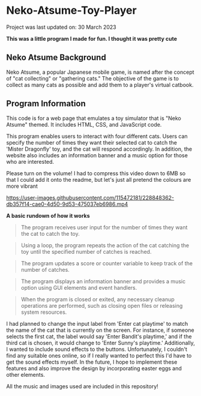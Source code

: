 # Neko-Atsume-Toy-Player
Project was last updated on: 30 March 2023

**This was a little program I made for fun. I thought it was pretty cute**

## Neko Atsume Background

Neko Atsume, a popular Japanese mobile game, is named after the concept of "cat collecting" or "gathering cats." The objective of the game is to collect as many cats as possible and add them to a player's virtual catbook.

## Program Information

This code is for a web page that emulates a toy simulator that is "Neko Atsume" themed. It includes HTML, CSS, and JavaScript code.

This program enables users to interact with four different cats. Users can specify the number of times they want their selected cat to catch the 'Mister Dragonfly' toy, and the cat will respond accordingly. In addition, the website also includes an information banner and a music option for those who are interested.

Please turn on the volume! I had to compress this video down to 6MB so that I could add it onto the readme, but let's just all pretend the colours are more vibrant


https://user-images.githubusercontent.com/115472181/228848362-db357f14-cae0-4d50-9d53-475037eb6986.mp4


**A basic rundown of how it works**

> The program receives user input for the number of times they want the cat to catch the toy.

> Using a loop, the program repeats the action of the cat catching the toy until the specified number of catches is reached.

> The program updates a score or counter variable to keep track of the number of catches.

> The program displays an information banner and provides a music option using GUI elements and event handlers.

> When the program is closed or exited, any necessary cleanup operations are performed, such as closing open files or releasing system resources.

I had planned to change the input label from 'Enter cat playtime' to match the name of the cat that is currently on the screen. For instance, if someone selects the first cat, the label would say 'Enter Bandit's playtime,' and if the third cat is chosen, it would change to 'Enter Sunny's playtime.' Additionally, I wanted to include sound effects to the buttons. Unfortunately, I couldn't find any suitable ones online, so if I really wanted to perfect this I'd have to get the sound effects myself. In the future, I hope to implement these features and also improve the design by incorporating easter eggs and other elements.

All the music and images used are included in this repository!

